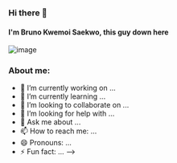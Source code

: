 ### Hi there 👋
#### I'm Bruno Kwemoi Saekwo, this guy down here
![image](https://camo.githubusercontent.com/2f94e35fdb16395944c391344883245d04fd193355ea2456592c45455a225b2b/68747470733a2f2f692e6962622e636f2f7a47544e5866322f657a6769662d372d6133336233383065646238342e676966)

### About me:
- 🔭 I’m currently working on ...
- 🌱 I’m currently learning ...
- 👯 I’m looking to collaborate on ...
- 🤔 I’m looking for help with ...
- 💬 Ask me about ...
- 📫 How to reach me: ...
- 😄 Pronouns: ...
- ⚡ Fun fact: ...
-->
